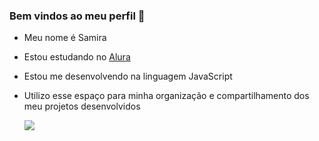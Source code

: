 ### Bem vindos ao meu perfil 💜

- Meu nome é Samira
  
- Estou estudando no [Alura](https://www.alura.com.br)
  
- Estou me desenvolvendo na linguagem JavaScript
  
- Utilizo esse espaço para minha organização e compartilhamento dos meu projetos desenvolvidos


  ![](https://media1.tenor.com/m/dpvm4xQdaegAAAAC/gato-cat.gif)
